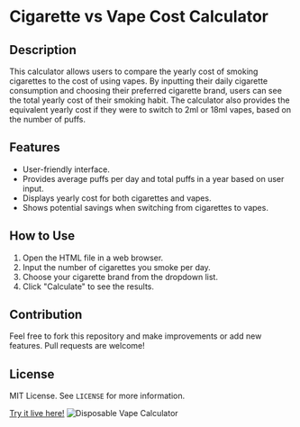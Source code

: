 # Cigarette vs Vape Cost Calculator

## Description
This calculator allows users to compare the yearly cost of smoking cigarettes to the cost of using vapes. By inputting their daily cigarette consumption and choosing their preferred cigarette brand, users can see the total yearly cost of their smoking habit. The calculator also provides the equivalent yearly cost if they were to switch to 2ml or 18ml vapes, based on the number of puffs.

## Features
- User-friendly interface.
- Provides average puffs per day and total puffs in a year based on user input.
- Displays yearly cost for both cigarettes and vapes.
- Shows potential savings when switching from cigarettes to vapes.

## How to Use
1. Open the HTML file in a web browser.
2. Input the number of cigarettes you smoke per day.
3. Choose your cigarette brand from the dropdown list.
4. Click "Calculate" to see the results.

## Contribution
Feel free to fork this repository and make improvements or add new features. Pull requests are welcome!

## License
MIT License. See `LICENSE` for more information.

[Try it live here!](https://smokeshopstock.com/cigarettes-vs-disposable-vapes-cost-calculator/) ![Disposable Vape Calculator](https://smokeshopstock.com/cigarettes-vs-disposable-vapes-cost-calculator/screenshot.png)
